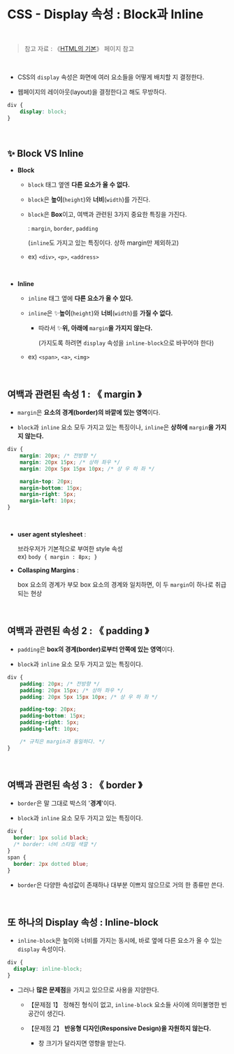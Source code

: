 # CSS - Display 속성 : Block과 Inline

<br/>

>  참고 자료 : 《<a href="https://github.com/SangYoonLee1231/TIL/blob/main/HTML%20%26%20CSS/html_basic_concept.md">HTML의 기본</a>》 페이지 참고

<br/>

* CSS의 <code>display</code> 속성은 화면에 여러 요소들을 어떻게 배치할 지 결정한다.

* 웹페이지의 레이아웃(layout)을 결정한다고 해도 무방하다.

```css
div {
    display: block;
}
```

<br/>

## ✨ Block VS Inline

* <strong>Block</strong>

  * <code>block</code> 태그 옆엔 <strong>다른 요소가 올 수 없다.</strong>  

  * <code>block</code>은 <strong>높이</strong>(<code>height</code>)와 <strong>너비</strong>(<code>width</code>)를 가진다.  

  * <code>block</code>은 <strong>Box</strong>이고, 여백과 관련된 3가지 중요한 특징을 가진다.  

    :   <code>margin</code>, <code>border</code>, <code>padding</code>  

    (<code>inline</code>도 가지고 있는 특징이다. 상하 margin만 제외하고)

  *  ex) <code>\<div></code>, <code>\<p></code>, <code>\<address></code>

<br/>

* <strong>Inline</strong>

  * <code>inline</code> 태그 옆에 <strong>다른 요소가 올 수 있다.</strong>   

  * <code>inline</code>은 ✨<strong>높이</strong>(<code>height</code>)와 <strong>너비</strong>(<code>width</code>)를 <strong>가질 수 없다.</strong>  

    * 따라서 ✨<strong>위, 아래에 </strong><code>margin</code><strong>을 가지지 않는다.</strong>
    
      (가지도록 하려면 <code>display</code> 속성을 <code>inline-block</code>으로 바꾸어야 한다)

  * ex) <code>\<span></code>, <code>\<a></code>, <code>\<img></code>

<br/>

## 여백과 관련된 속성 1 : 《 margin 》

* <code>margin</code>은 <strong>요소의 경계(border)의 바깥에 있는 영역</strong>이다.

* <code>block</code>과 <code>inline</code> 요소 모두 가지고 있는 특징이나, <code>inline</code>은 <strong>상하에</strong> <code>margin</code><strong>을 가지지 않는다.</strong>

```css
div {
    margin: 20px; /* 전방향 */
    margin: 20px 15px; /* 상하 좌우 */
    margin: 20px 5px 15px 10px; /* 상 우 하 좌 */

    margin-top: 20px;
    margin-bottom: 15px;
    margin-right: 5px;
    margin-left: 10px;
}
```

<br/>

* <strong>user agent stylesheet</strong> :  

  브라우저가 기본적으로 부여한 style 속성  
  ex) <code>body { margin : 8px; }</code>

* <strong>Collasping Margins</strong> :  

  box 요소의 경계가 부모 box 요소의 경계와 일치하면, 이 두 <code>margin</code>이 하나로 취급되는 현상

<br/>

## 여백과 관련된 속성 2 : 《 padding 》

* <code>padding</code>은 <strong>box의 경계(border)로부터 안쪽에 있는 영역</strong>이다.

* <code>block</code>과 <code>inline</code> 요소 모두 가지고 있는 특징이다.

```css
div {
    padding: 20px; /* 전방향 */
    padding: 20px 15px; /* 상하 좌우 */
    padding: 20px 5px 15px 10px; /* 상 우 하 좌 */

    padding-top: 20px;
    padding-bottom: 15px;
    padding-right: 5px;
    padding-left: 10px;

    /* 규칙은 margin과 동일하다. */
}
```

<br/>

## 여백과 관련된 속성 3 : 《 border 》

* <code>border</code>은 말 그대로 박스의 '<strong>경계</strong>'이다.

* <code>block</code>과 <code>inline</code> 요소 모두 가지고 있는 특징이다.

```css
div {
  border: 1px solid black;
  /* border: 너비 스타일 색깔 */
}
span {
  border: 2px dotted blue;
}
```

* <code>border</code>은 다양한 속성값이 존재하나 대부분 이쁘지 않으므로 거의 한 종류만 쓴다.

<br/>

## 또 하나의 Display 속성 : Inline-block

* <code>inline-block</code>은 높이와 너비를 가지는 동시에, 바로 옆에 다른 요소가 올 수 있는 <code>display</code> 속성이다.
```css
div {
  display: inline-block;
}
```

* 그러나 <strong>많은 문제점</strong>을 가지고 있으므로 사용을 지양한다.

  * 【문제점 1】 정해진 형식이 없고, <code>inline-block</code> 요소들 사이에 의미불명한 빈 공간이 생긴다.

  * 【문제점 2】 <strong>반응형 디자인(Responsive Design)을 자원하지 않는다.</strong>

    * 창 크기가 달라지면 영향을 받는다.